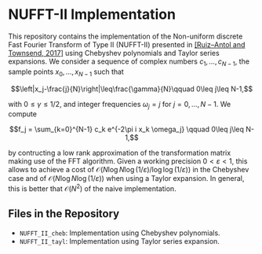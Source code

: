 # NUFFT-II Implementation

This repository contains the implementation of the Non-uniform discrete Fast Fourier Transform of Type II (NUFFT-II) presented in [[Ruiz–Antol and Townsend, 2017]](https://arxiv.org/pdf/1701.04492) using Chebyshev polynomials and Taylor series expansions. 
We consider a sequence of complex numbers $c_1,...,c_{N-1}$, the sample points $x_0,...,x_{N-1}$ such that
```math
\left|x_j-\frac{j}{N}\right|\leq\frac{\gamma}{N}\qquad 0\leq j\leq N-1,
```
with $0\leq\gamma\leq 1/2$, and integer frequencies $\omega_j = j$ for $j=0,...,N-1$. We compute
```math
f_j = \sum_{k=0}^{N-1} c_k e^{-2\pi i x_k \omega_j} \qquad 0\leq j\leq N-1,
```
by contructing a low rank approximation of the transformation matrix making use of the FFT algorithm. Given a working precision $0<\varepsilon<1$, this allows to achieve a cost of $\mathcal O(N \log N \log(1/\varepsilon) / \log\log(1/\varepsilon))$ in the Chebyshev case and of $\mathcal O(N \log N \log(1/\varepsilon))$ when using a Taylor expansion. In general, this is better that $\mathcal O(N^2)$ of the naive implementation.

## Files in the Repository

- `NUFFT_II_cheb`: Implementation using Chebyshev polynomials.
- `NUFFT_II_tayl`: Implementation using Taylor series expansion.
